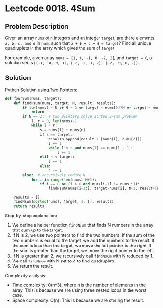 # Leetcode 0018. 4Sum

## Problem Description
Given an array `nums` of `n` integers and an integer `target`, are there elements `a, b, c, and d` in `nums` such that `a + b + c + d = target`? Find all unique quadruplets in the array which gives the sum of `target`.

For example, given array `nums = [1, 0, -1, 0, -2, 2]`, and `target = 0`, a solution set is `[[-1,  0, 0, 1], [-2, -1, 1, 2], [-2,  0, 0, 2]]`.

## Solution
Python Solution using Two Pointers:
```python
def fourSum(nums, target):
    def findNsum(nums, target, N, result, results):
        if len(nums) < N or N < 2 or target < nums[0]*N or target > nums[-1]*N:  # early termination
            return
        if N == 2:  # two pointers solve sorted 2-sum problem
            l, r = 0, len(nums)-1
            while l < r:
                s = nums[l] + nums[r]
                if s == target:
                    results.append(result + [nums[l], nums[r]])
                    l += 1
                    while l < r and nums[l] == nums[l - 1]:
                        l += 1
                elif s < target:
                    l += 1
                else:
                    r -= 1
        else:  # recursively reduce N
            for i in range(len(nums)-N+1):
                if i == 0 or (i > 0 and nums[i-1] != nums[i]):
                    findNsum(nums[i+1:], target-nums[i], N-1, result+[nums[i]], results)

    results = []
    findNsum(sorted(nums), target, 4, [], results)
    return results
```

Step-by-step explanation:
1. We define a helper function `findNsum` that finds N numbers in the array that sum up to the target.
2. If N is 2, we use two pointers to find the two numbers. If the sum of the two numbers is equal to the target, we add the numbers to the result. If the sum is less than the target, we move the left pointer to the right. If the sum is greater than the target, we move the right pointer to the left.
3. If N is greater than 2, we recursively call `findNsum` with N reduced by 1.
4. We call `findNsum` with N set to 4 to find quadruplets.
5. We return the result.

Complexity analysis:
- Time complexity: O(n^3), where n is the number of elements in the array. This is because we are using three nested loops in the worst case.
- Space complexity: O(n). This is because we are storing the result.